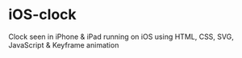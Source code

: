 # iOS-clock

Clock seen in iPhone & iPad running on iOS using HTML, CSS, SVG, JavaScript & Keyframe animation
